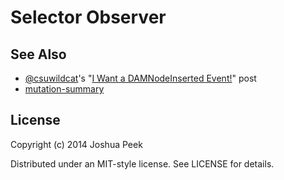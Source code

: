 # Selector Observer

## See Also

* [@csuwildcat](github.com/csuwildcat)'s "[I Want a DAMNodeInserted Event!](http://www.backalleycoder.com/2012/04/25/i-want-a-damnodeinserted/)" post
* [mutation-summary](https://code.google.com/p/mutation-summary/)


## License

Copyright (c) 2014 Joshua Peek

Distributed under an MIT-style license. See LICENSE for details.
